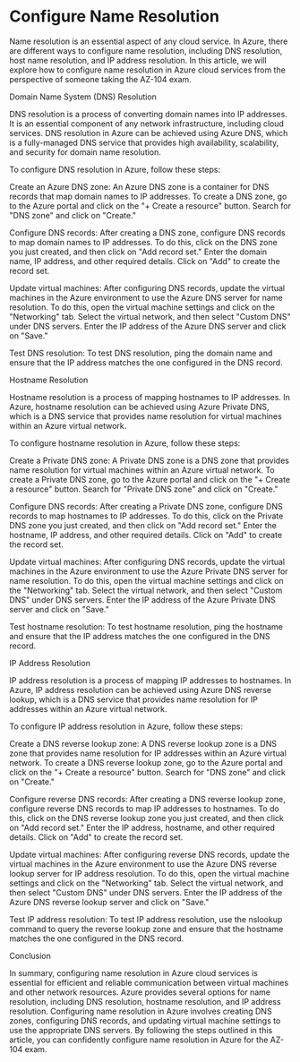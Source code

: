 # Configure Name Resolution

Name resolution is an essential aspect of any cloud service. In Azure, there are different ways to configure name resolution, including DNS resolution, host name resolution, and IP address resolution. In this article, we will explore how to configure name resolution in Azure cloud services from the perspective of someone taking the AZ-104 exam.

Domain Name System (DNS) Resolution

DNS resolution is a process of converting domain names into IP addresses. It is an essential component of any network infrastructure, including cloud services. DNS resolution in Azure can be achieved using Azure DNS, which is a fully-managed DNS service that provides high availability, scalability, and security for domain name resolution.

To configure DNS resolution in Azure, follow these steps:

Create an Azure DNS zone: An Azure DNS zone is a container for DNS records that map domain names to IP addresses. To create a DNS zone, go to the Azure portal and click on the "+ Create a resource" button. Search for "DNS zone" and click on "Create."

Configure DNS records: After creating a DNS zone, configure DNS records to map domain names to IP addresses. To do this, click on the DNS zone you just created, and then click on "Add record set." Enter the domain name, IP address, and other required details. Click on "Add" to create the record set.

Update virtual machines: After configuring DNS records, update the virtual machines in the Azure environment to use the Azure DNS server for name resolution. To do this, open the virtual machine settings and click on the "Networking" tab. Select the virtual network, and then select "Custom DNS" under DNS servers. Enter the IP address of the Azure DNS server and click on "Save."

Test DNS resolution: To test DNS resolution, ping the domain name and ensure that the IP address matches the one configured in the DNS record.

Hostname Resolution

Hostname resolution is a process of mapping hostnames to IP addresses. In Azure, hostname resolution can be achieved using Azure Private DNS, which is a DNS service that provides name resolution for virtual machines within an Azure virtual network.

To configure hostname resolution in Azure, follow these steps:

Create a Private DNS zone: A Private DNS zone is a DNS zone that provides name resolution for virtual machines within an Azure virtual network. To create a Private DNS zone, go to the Azure portal and click on the "+ Create a resource" button. Search for "Private DNS zone" and click on "Create."

Configure DNS records: After creating a Private DNS zone, configure DNS records to map hostnames to IP addresses. To do this, click on the Private DNS zone you just created, and then click on "Add record set." Enter the hostname, IP address, and other required details. Click on "Add" to create the record set.

Update virtual machines: After configuring DNS records, update the virtual machines in the Azure environment to use the Azure Private DNS server for name resolution. To do this, open the virtual machine settings and click on the "Networking" tab. Select the virtual network, and then select "Custom DNS" under DNS servers. Enter the IP address of the Azure Private DNS server and click on "Save."

Test hostname resolution: To test hostname resolution, ping the hostname and ensure that the IP address matches the one configured in the DNS record.

IP Address Resolution

IP address resolution is a process of mapping IP addresses to hostnames. In Azure, IP address resolution can be achieved using Azure DNS reverse lookup, which is a DNS service that provides name resolution for IP addresses within an Azure virtual network.

To configure IP address resolution in Azure, follow these steps:

Create a DNS reverse lookup zone: A DNS reverse lookup zone is a DNS zone that provides name resolution for IP addresses within an Azure virtual network. To create a DNS reverse lookup zone, go to the Azure portal and click on the "+ Create a resource" button. Search for "DNS zone" and click on "Create."

Configure reverse DNS records: After creating a DNS reverse lookup zone, configure reverse DNS records to map IP addresses to hostnames. To do this, click on the DNS reverse lookup zone you just created, and then click on "Add record set." Enter the IP address, hostname, and other required details. Click on "Add" to create the record set.

Update virtual machines: After configuring reverse DNS records, update the virtual machines in the Azure environment to use the Azure DNS reverse lookup server for IP address resolution. To do this, open the virtual machine settings and click on the "Networking" tab. Select the virtual network, and then select "Custom DNS" under DNS servers. Enter the IP address of the Azure DNS reverse lookup server and click on "Save."

Test IP address resolution: To test IP address resolution, use the nslookup command to query the reverse lookup zone and ensure that the hostname matches the one configured in the DNS record.

Conclusion

In summary, configuring name resolution in Azure cloud services is essential for efficient and reliable communication between virtual machines and other network resources. Azure provides several options for name resolution, including DNS resolution, hostname resolution, and IP address resolution. Configuring name resolution in Azure involves creating DNS zones, configuring DNS records, and updating virtual machine settings to use the appropriate DNS servers. By following the steps outlined in this article, you can confidently configure name resolution in Azure for the AZ-104 exam.